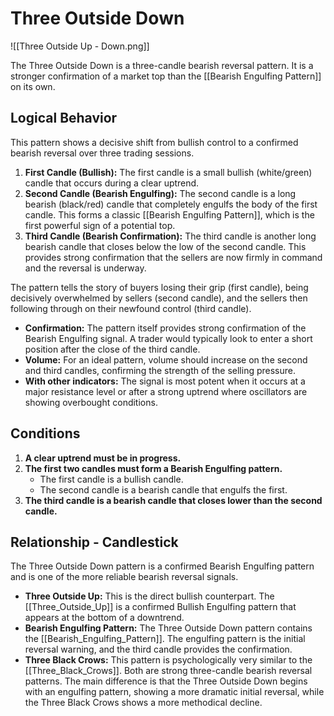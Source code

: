 # Three Outside Down

![[Three Outside Up - Down.png]]

The Three Outside Down is a three-candle bearish reversal pattern. It is a stronger confirmation of a market top than the [[Bearish Engulfing Pattern]] on its own.

## Logical Behavior

This pattern shows a decisive shift from bullish control to a confirmed bearish reversal over three trading sessions.

1.  **First Candle (Bullish):** The first candle is a small bullish (white/green) candle that occurs during a clear uptrend.
2.  **Second Candle (Bearish Engulfing):** The second candle is a long bearish (black/red) candle that completely engulfs the body of the first candle. This forms a classic [[Bearish Engulfing Pattern]], which is the first powerful sign of a potential top.
3.  **Third Candle (Bearish Confirmation):** The third candle is another long bearish candle that closes below the low of the second candle. This provides strong confirmation that the sellers are now firmly in command and the reversal is underway.

The pattern tells the story of buyers losing their grip (first candle), being decisively overwhelmed by sellers (second candle), and the sellers then following through on their newfound control (third candle).

- **Confirmation:** The pattern itself provides strong confirmation of the Bearish Engulfing signal. A trader would typically look to enter a short position after the close of the third candle.
- **Volume:** For an ideal pattern, volume should increase on the second and third candles, confirming the strength of the selling pressure.
- **With other indicators:** The signal is most potent when it occurs at a major resistance level or after a strong uptrend where oscillators are showing overbought conditions.

## Conditions

1.  **A clear uptrend must be in progress.**
2.  **The first two candles must form a Bearish Engulfing pattern.**
    - The first candle is a bullish candle.
    - The second candle is a bearish candle that engulfs the first.
3.  **The third candle is a bearish candle that closes lower than the second candle.**

## Relationship - Candlestick

The Three Outside Down pattern is a confirmed Bearish Engulfing pattern and is one of the more reliable bearish reversal signals.

- **Three Outside Up:** This is the direct bullish counterpart. The [[Three_Outside_Up]] is a confirmed Bullish Engulfing pattern that appears at the bottom of a downtrend.
- **Bearish Engulfing Pattern:** The Three Outside Down pattern contains the [[Bearish_Engulfing_Pattern]]. The engulfing pattern is the initial reversal warning, and the third candle provides the confirmation.
- **Three Black Crows:** This pattern is psychologically very similar to the [[Three_Black_Crows]]. Both are strong three-candle bearish reversal patterns. The main difference is that the Three Outside Down begins with an engulfing pattern, showing a more dramatic initial reversal, while the Three Black Crows shows a more methodical decline.
